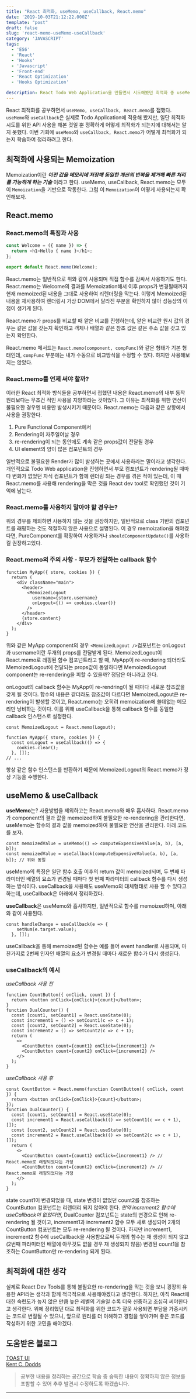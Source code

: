 ```yaml
---
title: "React 최적화, useMemo, useCallback, React.memo"
date: '2019-10-03T21:12:22.000Z'
template: "post"
draft: false
slug: 'react-memo-useMemo-useCallback'
category: 'JAVASCRIPT'
tags:
  - 'ES6'
  - 'React'
  - 'Hooks'
  - 'Javascript'
  - 'Front-end'
  - 'React Optimization'
  - 'Hooks Optimization'

description: React Todo Web Application을 만들면서 시도해봤던 최적화 중 useMemo와 useCallback, 그리고 그와 비슷한 React.memo에 대한 정리를 하고자한다.
---
```


React 최적화를 공부하면서 `useMemo, useCallback, React.memo`를 접했다. `useMemo`와 `useCallback`은 실제로 Todo Application에 적용해 봤지만, 일단 최적화 시도를 위한 API 사용을 해본 것일 뿐 정확하게 어떻게 최적화가 되는지에 대해서는 알지 못했다. 이번 기회에 `useMemo`와 `useCallback, React.memo`가 어떻게 최적화가 되는지 학습하여 정리하려고 한다.

## 최적화에 사용되는 Memoization

Memoization이란 ***이전 값을 메모리에 저장해 동일한 계산의 반복을 제거해 빠른 처리를 가능하게 하는 기술*** 이라고 한다. useMemo, useCallback, React.memo는 모두 이 `Memoization`을 기반으로 작동한다. 그럼 이 `Memoization`이 어떻게 사용되는지 확인해보자.

## React.memo

### React.memo의 특징과 사용

```javascript
const Welcome = ({ name }) => {
  return <h1>Hello { name }</h1>;
};

export default React.memo(Welcome);
```

React.memo는 일반적으로 위와 같이 사용되며 직접 함수를 감싸서 사용하기도 한다. React.memo는 Welcome의 결과를 Memoization해서 이후 props가 변경될때까지 현재 memoized된 내용을 그대로 사용하여 리렌더링을 막는다. 이렇게 Memoized된 내용을 재사용하여 렌더링시 가상 DOM에서 달라진 부분을 확인하지 않아 성능상의 이점이 생기게 된다.

React.memo가 props를 비교할 때 얕은 비교를 진행하는데, 얕은 비교란 원시 값의 경우는 같은 값을 갖는지 확인하고 객체나 배열과 같은 참조 값은 같은 주소 값을 갖고 있는지 확인한다.

React.memo 메서드는 `React.memo(component, compFunc)`와 같은 형태가 기본 형태인데, `compFunc` 부분에는 내가 수동으로 비교방식을 수정할 수 있다. 하지만 사용해보지는 않았다.

### React.memo를 언제 써야 할까?
이러한 React 최적화 방식들을 공부하면서 접했던 내용은 React.memo의 내부 동작 원리보다는 무조건 적인 사용을 지양하라는 것이었다. 그 이유는 최적화를 위한 연산이 불필요한 경우엔 비용만 발생시키기 때문이다. React.memo는 다음과 같은 상황에서 사용을 권장한다.

1. Pure Functional Component에서
2. Rendering이 자주일어날 경우
3. re-rendering이 되는 동안에도 계속 같은 props값이 전달될 경우
4. UI element의 양이 많은 컴포넌트의 경우

일반적으로 불필요한 Render가 많이 발생하는 곳에서 사용하라는 말이라고 생각한다. 개인적으로 Todo Web application을 진행하면서 부모 컴포넌트가 rendering될 때마다 변화가 없었던 자식 컴포넌트가 함께 렌더링 되는 경우를 겪은 적이 있는데, 이 때 React.memo를 사용해 rendering을 막은 것을 React dev tool로 확인했던 것이 기억에 남는다.

### React.memo를 사용하지 말아야 할 경우는?

위의 경우를 제외하면 사용하지 않는 것을 권장하지만, 일반적으로 class 기반의 컴포넌트를 래핑하는 것도 적절하지 않은 사용으로 설명된다. 이 경우 memoization을 해야겠다면, PureComponent를 확장하여 사용하거나 `shouldComponentUpdate()`를 사용하길 권장하고있다.

### React.memo의 주의 사항 - 부모가 전달하는 callback 함수

```
function MyApp({ store, cookies }) {
  return (
    <div className="main">
      <header>
        <MemoizedLogout
          username={store.username}
          onLogout={() => cookies.clear()}
        />
      </header>
      {store.content}
    </div>
  );
}
```

위와 같은 MyApp component의 경우 `<MemoizedLogout />`컴포넌트는 onLogout과 username이란 두개의 props를 전달받게 된다. MemoizedLogout이 React.memo로 래핑된 함수 컴포넌트라고 할 때, MyApp이 re-rendering 되더라도 MemoizedLogout에 전달되는 props값이 동일하다면 MemoizedLogout component는 re-rendering을 피할 수 있을까? 정답은 아니라고 한다.

onLogout의 callback 함수는 MyApp이 re-rendring이 될 때마다 새로운 참조값을 갖게 될 것이다. 함수의 내용은 같더라도 참조값이 다르다면 MemoizedLogout은 re-rendering이 발생할 것이고, React.memo는 오히려 memoization에 쓸데없는 메모리만 낭비하는 것이다.
이를 위해 useCallback을 통해 callback 함수를 동일한 callback 인스턴스로 설정한다.
```
const MemoizedLogout = React.memo(Logout);

function MyApp({ store, cookies }) {
  const onLogout = useCallback(() => {
    cookies.clear();
  }, []);
// ...
```
항상 같은 함수 인스턴스를 반환하기 때문에 MemoizedLogout의 React.memo가 정상 기능을 수행한다.

## useMemo & useCallback

**useMemo**는? 사용방법을 제외하고는 React.memo와 매우 흡사하다. React.memo가 component의 결과 값을 memoized하여 불필요한 re-rendering을 관리한다면, useMemo는 함수의 결과 값을 memoized하여 불필요한 연산을 관리한다. 아래 코드를 보자.

```
const memoizedValue = useMemo(() => computeExpensiveValue(a, b), [a, b]);
const memoizedValue = useCallback(computeExpensiveValue(a, b), [a, b]); // 위와 동일
```

useMemo의 특징은 일단 함수 호출 이후의 return 값이 memoized되며, 두 번째 파라미터인 배열의 요소가 변경될 때마다 첫 번째 파라미터의 callback 함수를 다시 생성하는 방식이다. useCallback을 사용해도 useMemo의 대체형태로 사용 할 수 있다고 하는데, useCallback은 아래에서 정리하겠다.

**useCallback**은 useMemo와 흡사하지만, 일반적으로 함수를 memoized하며, 아래와 같이 사용된다.
```
const handleChange = useCallback(e => {
    setNum(e.target.value);
  }, []);
```
useCallback을 통해 memoized된 함수는 예를 들어 event handler로 사용되며, 마찬가지로 2번째 인자인 배열의 요소가 변경될 때마다 새로운 함수가 다시 생성된다.

### useCallback의 예시

*useCallback 사용 전*
```
function CountButton({ onClick, count }) {
  return <button onClick={onClick}>{count}</button>;
}
function DualCounter() {
  const [count1, setCount1] = React.useState(0);
  const increment1 = () => setCount1(c => c + 1);
  const [count2, setCount2] = React.useState(0);
  const increment2 = () => setCount2(c => c + 1);
  return (
    <>
      <CountButton count={count1} onClick={increment1} />
      <CountButton count={count2} onClick={increment2} />
    </>
  );
}
```

*useCallback 사용 후*
```
const CountButton = React.memo(function CountButton({ onClick, count }) {
  return <button onClick={onClick}>{count}</button>;
});
function DualCounter() {
  const [count1, setCount1] = React.useState(0);
  const increment1 = React.useCallback(() => setCount1(c => c + 1), []);
  const [count2, setCount2] = React.useState(0);
  const increment2 = React.useCallback(() => setCount2(c => c + 1), []);
  return (
    <>
      <CountButton count={count1} onClick={increment1} /> // React.memo로 래핑되었다는 가정
      <CountButton count={count2} onClick={increment2} /> // React.memo로 래핑되었다는 가정
    </>
  );
}
```
state count1이 변경되었을 때, state 변경이 없었던 count2를 참조하는 CountButton 컴포넌트는 리렌더리 되지 않아야 한다. *만약 increment2 함수에 useCallback이 없었다면*, DualCounter 컴포넌트는 state의 변경으로 인해 re-rendering 될 것이고, increment1과 increment2 함수 모두 새로 생성되어 2개의 CountButton 컴포넌트는 모두 re-rendering 될 것이다. 하지만 increment1, increment2 함수에 useCallback을 사용함으로써 두개의 함수는 재 생성이 되지 않고 (2번째 파라미터인 배열에 아무것도 없을 경우 재 생성되지 않음) 변경된 count1을 참조하는 CountButton만 re-rendering 되게 된다.

## 최적화에 대한 생각
실제로 React Dev Tools를 통해 불필요한 re-rendering을 막는 것을 보니 굉장히 유용한 API라는 생각과 함께 적극적으로 사용해야겠다고 생각한다. 하지만, 아직 React에 대한 숙련도가 높지 않은 만큼 높은 레벨의 기술일 수록 더욱 신중하고 조심히 써야한다고 생각한다. 위에 정리했던 대로 최적화를 위한 코드가 잘못 사용되면 부담을 가중시키는 코드로 변질될 수 있으니, 앞으로 원리를 더 이해하고 경험을 쌓아가며 좋은 코드를 작성하기 위한 고민을 해야겠다.

## 도움받은 블로그

[TOAST UI](https://ui.toast.com/weekly-pick/ko_20190731/)  
[Kent C. Dodds](https://kentcdodds.com/blog/usememo-and-usecallback)  

> 공부한 내용을 정리하는 공간으로 학습 중 습득한 내용이 정확하지 않은 정보를 포함할 수 있어 추후 발견시 수정하도록 하겠습니다.

---
